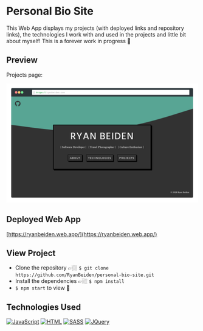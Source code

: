 # Personal Bio Site
This Web App displays my projects (with deployed links and repository links), the technologies I work with and used in the projects and little bit about myself! This is a forever work in progress 🚀

## Preview

Projects page:

![Image of Web App](./gifs/site-demo-screenshot.png)

## Deployed Web App

[https://ryanbeiden.web.app/](https://ryanbeiden.web.app/)

## View Project
- Clone the repository 👉🏼 `$ git clone https://github.com/RyanBeiden/personal-bio-site.git`
- Install the dependencies 👉🏼 `$ npm install`
- `$ npm start` to view 👀

## Technologies Used
[![JavaScript](https://img.shields.io/badge/-JavaScript-2c9fcc?style=flat-square)](#) [![HTML](https://img.shields.io/badge/-HTML-2c9fcc?style=flat-square)](#) [![SASS](https://img.shields.io/badge/-SASS-2c9fcc?style=flat-square)](#) [![JQuery](https://img.shields.io/badge/-JQuery-2c9fcc?style=flat-square)](#)
